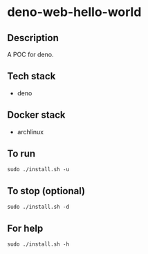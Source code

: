 # deno-web-hello-world

## Description
A POC for deno.

## Tech stack
- deno

## Docker stack
- archlinux

## To run
`sudo ./install.sh -u`

## To stop (optional)
`sudo ./install.sh -d`

## For help
`sudo ./install.sh -h`

